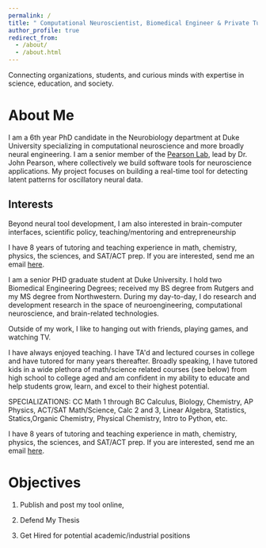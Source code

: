 ```yaml
---
permalink: /
title: " Computational Neuroscientist, Biomedical Engineer & Private Tutor"
author_profile: true
redirect_from: 
  - /about/
  - /about.html
---
```

Connecting organizations, students, and curious minds with expertise in science, education, and society.

About Me
======

I am a 6th year PhD candidate in the Neurobiology department at Duke University specializing in computational neuroscience and more broadly neural engineering. I am a senior member of the [Pearson Lab](https://pearsonlab.github.io), lead by Dr. John Pearson, where collectively we build software tools for neuroscience applications. My project focuses on building a real-time tool for detecting latent patterns for oscillatory neural data. 



Interests
------
Beyond neural tool development, I am also interested in brain-computer interfaces, scientific policy, teaching/mentoring and entrepreneurship

I have 8 years of tutoring and teaching experience in math, chemistry, physics, the sciences, and SAT/ACT prep. If you are interested, send me an email [here](mailto:tja.tutoring@gmail.com).


I am a senior PHD graduate student at Duke University. I hold two Biomedical Engineering Degrees; received my BS degree from Rutgers and my MS degree from Northwestern. During my day-to-day, I do research and development research in the space of neuroengineering, computational neuroscience, and brain-related technologies. 

Outside of my work, I  like to  hanging out with friends, playing games, and watching TV.

I have always enjoyed teaching. I have TA'd and lectured courses in college and have tutored for many years thereafter. Broadly speaking,  I have tutored kids in a wide plethora of math/science related courses (see below) from high school to college aged and am confident in my ability to educate and help students grow, learn, and excel to their highest potential. 

SPECIALIZATIONS: CC Math 1 through BC Calculus, Biology, Chemistry, AP Physics, ACT/SAT Math/Science, Calc 2 and 3, Linear Algebra, Statistics, Statics,Organic Chemistry, Physical Chemistry, Intro to Python, etc.

I have 8 years of tutoring and teaching experience in math, chemistry, physics, the sciences, and SAT/ACT prep. If you are interested, send me an email [here](mailto:tja.tutoring@gmail.com).


Objectives
======
1. Publish and post my tool online, 

2. Defend My Thesis

3. Get Hired for potential academic/industrial positions






